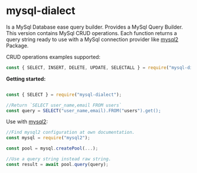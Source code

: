 # mysql-dialect

Is a MySql Database ease query builder.
Provides a MySql Query Builder. This version contains MySql CRUD operations. Each function returns a query string ready to use with a MySql connection provider like [mysql2](https://www.npmjs.com/package/mysql2) Package.

CRUD operations examples supported:

```js
const { SELECT, INSERT, DELETE, UPDATE, SELECTALL } = require("mysql-dialect");
```

**Getting started:**

```js

const { SELECT } = require("mysql-dialect");

//Return `SELECT user_name,email FROM users`
const query = SELECT("user_name,email).FROM("users").get();

```

Use with [mysql2](https://www.npmjs.com/package/mysql2):

```js
//Find mysql2 configuration at own documentation.
const mysql = require("mysql2");

const pool = mysql.createPool(...);

```

```js
//Use a query string instead raw string.
const result = await pool.query(query);
```

